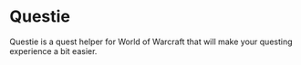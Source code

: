 # Questie

Questie is a quest helper for World of Warcraft that will make your questing experience a bit easier.
